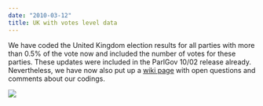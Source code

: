 ```yaml
---
date: "2010-03-12"
title: UK with votes level data 
---
```


We have coded the United Kingdom election results for all parties with more than 0.5% of the vote now and included the number of votes for these parties. These updates were included in the ParlGov 10/02 release already. Nevertheless, we have now also put up a [wiki page](http://wiki.parlgov.org/wiki/CountryGbr) with open questions and comments about our codings.

![](/images/parliament-european-union.jpg)
